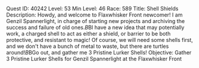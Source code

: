 Quest ID: 40242
Level: 53
Min Level: 46
Race: 589
Title: Shell Shields
Description: Howdy, and welcome to Flaxwhisker Front newcomer! I am Genzil Spannerlight, in charge of starting new projects and archiving the success and failure of old ones.$B$BI have a new idea that may potentially work, a charged shell to act as either a shield, or barrier to be both protective, and resistant to magic! Of course, we will need some shells first, and we don't have a bunch of metal to waste, but there are turtles around!$B$BGo out, and gather me 3 Pristine Lurker Shells!
Objective: Gather 3 Pristine Lurker Shells for Genzil Spannerlight at the Flaxwhisker Front

